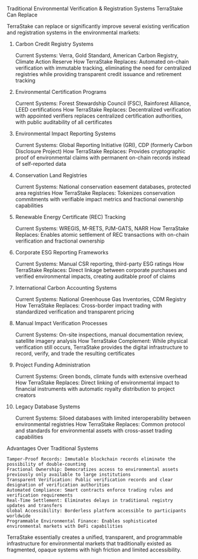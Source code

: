 Traditional Environmental Verification & Registration Systems TerraStake Can Replace

TerraStake can replace or significantly improve several existing verification and registration systems in the environmental markets:
1. Carbon Credit Registry Systems

    Current Systems: Verra, Gold Standard, American Carbon Registry, Climate Action Reserve
    How TerraStake Replaces: Automated on-chain verification with immutable tracking, eliminating the need for centralized registries while providing transparent credit issuance and retirement tracking

2. Environmental Certification Programs

    Current Systems: Forest Stewardship Council (FSC), Rainforest Alliance, LEED certifications
    How TerraStake Replaces: Decentralized verification with appointed verifiers replaces centralized certification authorities, with public auditability of all certificates

3. Environmental Impact Reporting Systems

    Current Systems: Global Reporting Initiative (GRI), CDP (formerly Carbon Disclosure Project)
    How TerraStake Replaces: Provides cryptographic proof of environmental claims with permanent on-chain records instead of self-reported data

4. Conservation Land Registries

    Current Systems: National conservation easement databases, protected area registries
    How TerraStake Replaces: Tokenizes conservation commitments with verifiable impact metrics and fractional ownership capabilities

5. Renewable Energy Certificate (REC) Tracking

    Current Systems: WREGIS, M-RETS, PJM-GATS, NARR
    How TerraStake Replaces: Enables atomic settlement of REC transactions with on-chain verification and fractional ownership

6. Corporate ESG Reporting Frameworks

    Current Systems: Manual CSR reporting, third-party ESG ratings
    How TerraStake Replaces: Direct linkage between corporate purchases and verified environmental impacts, creating auditable proof of claims

7. International Carbon Accounting Systems

    Current Systems: National Greenhouse Gas Inventories, CDM Registry
    How TerraStake Replaces: Cross-border impact trading with standardized verification and transparent pricing

8. Manual Impact Verification Processes

    Current Systems: On-site inspections, manual documentation review, satellite imagery analysis
    How TerraStake Complement: While physical verification still occurs, TerraStake provides the digital infrastructure to record, verify, and trade the resulting certificates

9. Project Funding Administration

    Current Systems: Green bonds, climate funds with extensive overhead
    How TerraStake Replaces: Direct linking of environmental impact to financial instruments with automatic royalty distribution to project creators

10. Legacy Database Systems

    Current Systems: Siloed databases with limited interoperability between environmental registries
    How TerraStake Replaces: Common protocol and standards for environmental assets with cross-asset trading capabilities

Advantages Over Traditional Systems

    Tamper-Proof Records: Immutable blockchain records eliminate the possibility of double-counting
    Fractional Ownership: Democratizes access to environmental assets previously only available to large institutions
    Transparent Verification: Public verification records and clear designation of verification authorities
    Automated Compliance: Smart contracts enforce trading rules and verification requirements
    Real-Time Settlement: Eliminates delays in traditional registry updates and transfers
    Global Accessibility: Borderless platform accessible to participants worldwide
    Programmable Environmental Finance: Enables sophisticated environmental markets with DeFi capabilities

TerraStake essentially creates a unified, transparent, and programmable infrastructure for environmental markets that traditionally existed as fragmented, opaque systems with high friction and limited accessibility.
